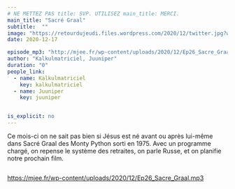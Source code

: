 ```yaml
---
# NE METTEZ PAS title: SVP. UTILISEZ main_title: MERCI.
main_title: "Sacré Graal"
subtitle:  ""
image: "https://retourdujeudi.files.wordpress.com/2020/12/twitter.jpg?w=1000"
date: 2020-12-17

episode_mp3: "http://mjee.fr/wp-content/uploads/2020/12/Ep26_Sacre_Graal.mp3"
author: "Kalkulmatriciel, Juuniper"
duration: "0"
people_link: 
  - name: Kalkulmatriciel
    key: kalkulmatriciel
  - name: Juuniper
    key: juuniper


is_explicit: no
---
```


<PodcastHeader/>

<!-- ECRIRE LA DESCRIPTION DE L'EPISODE SOUS CETTE LIGNE -->

<p>Ce mois-ci on ne sait pas bien si Jésus est né avant ou après lui-même dans Sacré Graal des Monty Python sorti en 1975. Avec un programme chargé, on repense le système des retraites, on parle Russe, et on planifie notre prochain film.</p>



<img src="https://retourdujeudi.files.wordpress.com/2020/12/twitter.jpg?w=1000" alt="">



 

<a href="https://mjee.fr/wp-content/uploads/2020/12/Ep26_Sacre_Graal.mp3" rel="nofollow">https://mjee.fr/wp-content/uploads/2020/12/Ep26_Sacre_Graal.mp3</a>
 
			 
			
			

